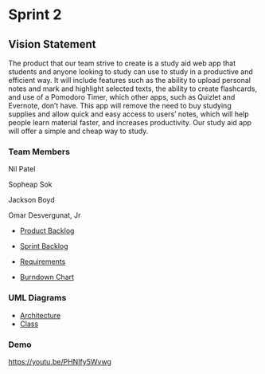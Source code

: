 # Sprint 2 #

## Vision Statement ##
The product that our team strive to create is a study aid web app that students and anyone looking to study can use to study in a productive and efficient way. It will include features such as the ability to upload personal notes and mark and highlight selected texts, the ability to create flashcards, and use of a Pomodoro Timer, which other apps, such as Quizlet and Evernote, don’t have. This app will remove the need to buy studying supplies and allow quick and easy access to users’ notes, which will help people learn material faster, and increases productivity. Our study aid app will offer a simple and cheap way to study.
### Team Members ###
Nil Patel

Sopheap Sok

Jackson Boyd

Omar Desvergunat, Jr


* [Product Backlog](https://docs.google.com/document/d/19pQrZ0Ioial3IH0m6uw4zRPFfxCNnL4mfzIw3WK4qZE/edit?usp=sharing)

* [Sprint Backlog](https://docs.google.com/document/d/1l7iu7PJNLJapmyQQdW0HSZuF3IqXyqUblONHB6es5C8/edit?usp=sharing)

* [Requirements](https://github.com/softpatel/COP-4331/blob/master/Sprint-2/Requirements.md) 

* [Burndown Chart](https://github.com/softpatel/COP-4331/blob/master/Sprint-2/Burndown%20chart.pdf)

### UML Diagrams ###
* [Architecture](https://github.com/softpatel/COP-4331/blob/master/Sprint-2/Architecture%20UML.pdf)
* [Class](https://github.com/softpatel/COP-4331/blob/master/Sprint-2/ClassUML.pdf)

### Demo ###
https://youtu.be/PHNIfy5Wvwg
